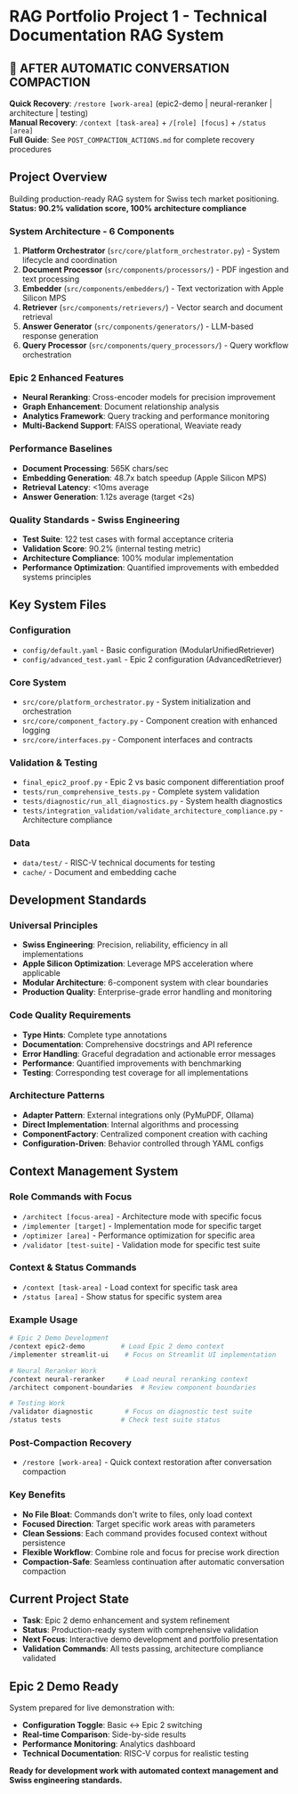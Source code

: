 # RAG Portfolio Project 1 - Technical Documentation RAG System

## **🔄 AFTER AUTOMATIC CONVERSATION COMPACTION**
**Quick Recovery**: `/restore [work-area]` (epic2-demo | neural-reranker | architecture | testing)  
**Manual Recovery**: `/context [task-area]` + `/[role] [focus]` + `/status [area]`  
**Full Guide**: See `POST_COMPACTION_ACTIONS.md` for complete recovery procedures

## **Project Overview**
Building production-ready RAG system for Swiss tech market positioning. **Status: 90.2% validation score, 100% architecture compliance**

### **System Architecture - 6 Components**
1. **Platform Orchestrator** (`src/core/platform_orchestrator.py`) - System lifecycle and coordination
2. **Document Processor** (`src/components/processors/`) - PDF ingestion and text processing
3. **Embedder** (`src/components/embedders/`) - Text vectorization with Apple Silicon MPS
4. **Retriever** (`src/components/retrievers/`) - Vector search and document retrieval
5. **Answer Generator** (`src/components/generators/`) - LLM-based response generation
6. **Query Processor** (`src/components/query_processors/`) - Query workflow orchestration

### **Epic 2 Enhanced Features**
- **Neural Reranking**: Cross-encoder models for precision improvement
- **Graph Enhancement**: Document relationship analysis
- **Analytics Framework**: Query tracking and performance monitoring
- **Multi-Backend Support**: FAISS operational, Weaviate ready

### **Performance Baselines**
- **Document Processing**: 565K chars/sec
- **Embedding Generation**: 48.7x batch speedup (Apple Silicon MPS)
- **Retrieval Latency**: <10ms average
- **Answer Generation**: 1.12s average (target <2s)

### **Quality Standards - Swiss Engineering**
- **Test Suite**: 122 test cases with formal acceptance criteria
- **Validation Score**: 90.2% (internal testing metric)
- **Architecture Compliance**: 100% modular implementation
- **Performance Optimization**: Quantified improvements with embedded systems principles

## **Key System Files**

### **Configuration**
- `config/default.yaml` - Basic configuration (ModularUnifiedRetriever)
- `config/advanced_test.yaml` - Epic 2 configuration (AdvancedRetriever)

### **Core System**
- `src/core/platform_orchestrator.py` - System initialization and orchestration
- `src/core/component_factory.py` - Component creation with enhanced logging
- `src/core/interfaces.py` - Component interfaces and contracts

### **Validation & Testing**
- `final_epic2_proof.py` - Epic 2 vs basic component differentiation proof
- `tests/run_comprehensive_tests.py` - Complete system validation
- `tests/diagnostic/run_all_diagnostics.py` - System health diagnostics
- `tests/integration_validation/validate_architecture_compliance.py` - Architecture compliance

### **Data**
- `data/test/` - RISC-V technical documents for testing
- `cache/` - Document and embedding cache

## **Development Standards**

### **Universal Principles**
- **Swiss Engineering**: Precision, reliability, efficiency in all implementations
- **Apple Silicon Optimization**: Leverage MPS acceleration where applicable
- **Modular Architecture**: 6-component system with clear boundaries
- **Production Quality**: Enterprise-grade error handling and monitoring

### **Code Quality Requirements**
- **Type Hints**: Complete type annotations
- **Documentation**: Comprehensive docstrings and API reference
- **Error Handling**: Graceful degradation and actionable error messages
- **Performance**: Quantified improvements with benchmarking
- **Testing**: Corresponding test coverage for all implementations

### **Architecture Patterns**
- **Adapter Pattern**: External integrations only (PyMuPDF, Ollama)
- **Direct Implementation**: Internal algorithms and processing
- **ComponentFactory**: Centralized component creation with caching
- **Configuration-Driven**: Behavior controlled through YAML configs

## **Context Management System**

### **Role Commands with Focus**
- `/architect [focus-area]` - Architecture mode with specific focus
- `/implementer [target]` - Implementation mode for specific target
- `/optimizer [area]` - Performance optimization for specific area
- `/validator [test-suite]` - Validation mode for specific test suite

### **Context & Status Commands**
- `/context [task-area]` - Load context for specific task area
- `/status [area]` - Show status for specific system area

### **Example Usage**
```bash
# Epic 2 Demo Development
/context epic2-demo         # Load Epic 2 demo context
/implementer streamlit-ui    # Focus on Streamlit UI implementation

# Neural Reranker Work
/context neural-reranker     # Load neural reranking context
/architect component-boundaries  # Review component boundaries

# Testing Work
/validator diagnostic        # Focus on diagnostic test suite
/status tests               # Check test suite status
```

### **Post-Compaction Recovery**
- `/restore [work-area]` - Quick context restoration after conversation compaction

### **Key Benefits**
- **No File Bloat**: Commands don't write to files, only load context
- **Focused Direction**: Target specific work areas with parameters
- **Clean Sessions**: Each command provides focused context without persistence
- **Flexible Workflow**: Combine role and focus for precise work direction
- **Compaction-Safe**: Seamless continuation after automatic conversation compaction

## **Current Project State**
- **Task**: Epic 2 demo enhancement and system refinement
- **Status**: Production-ready system with comprehensive validation
- **Next Focus**: Interactive demo development and portfolio presentation
- **Validation Commands**: All tests passing, architecture compliance validated

## **Epic 2 Demo Ready**
System prepared for live demonstration with:
- **Configuration Toggle**: Basic ↔ Epic 2 switching
- **Real-time Comparison**: Side-by-side results
- **Performance Monitoring**: Analytics dashboard
- **Technical Documentation**: RISC-V corpus for realistic testing

**Ready for development work with automated context management and Swiss engineering standards.**